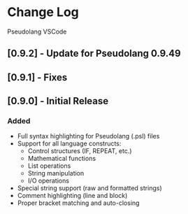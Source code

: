 # Change Log

Pseudolang VSCode

## [0.9.2] - Update for Pseudolang 0.9.49

## [0.9.1] - Fixes

## [0.9.0] - Initial Release

### Added

- Full syntax highlighting for Pseudolang (.psl) files
- Support for all language constructs:
  - Control structures (IF, REPEAT, etc.)
  - Mathematical functions
  - List operations
  - String manipulation
  - I/O operations
- Special string support (raw and formatted strings)
- Comment highlighting (line and block)
- Proper bracket matching and auto-closing